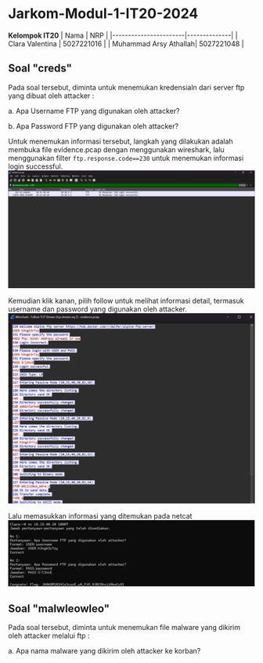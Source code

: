 # Jarkom-Modul-1-IT20-2024

**Kelompok IT20**
|        Nama           |     NRP      |
|-----------------------|--------------|
| Clara Valentina       | 5027221016   |
| Muhammad Arsy Athallah| 5027221048   |

## Soal "creds"
 Pada soal tersebut, diminta untuk menemukan kredensialn dari server ftp yang dibuat oleh attacker :
 
 a. Apa Username FTP yang digunakan oleh attacker?
 
 b. Apa Password FTP yang digunakan oleh attacker?

 Untuk menemukan informasi tersebut, langkah yang dilakukan adalah membuka file evidence.pcap dengan menggunakan wireshark, lalu menggunakan filter `ftp.response.code==230` untuk menemukan informasi login successful.
 ![Wireshark](https://github.com/clar04/Jarkom-Modul-1-IT20-2024/blob/main/creds-filter.png)

Kemudian klik kanan, pilih follow untuk melihat informasi detail, termasuk username dan password yang digunakan oleh attacker. 
 ![Wireshark](https://github.com/clar04/Jarkom-Modul-1-IT20-2024/blob/main/creds-uspass.png)

Lalu memasukkan informasi yang ditemukan pada netcat
![Wireshark](https://github.com/clar04/Jarkom-Modul-1-IT20-2024/blob/main/creds-flag.png)

## Soal "malwleowleo"
Pada soal tersebut, diminta untuk menemukan file malware yang dikirim oleh attacker melalui ftp :

a. Apa nama malware yang dikirim oleh attacker ke korban?


